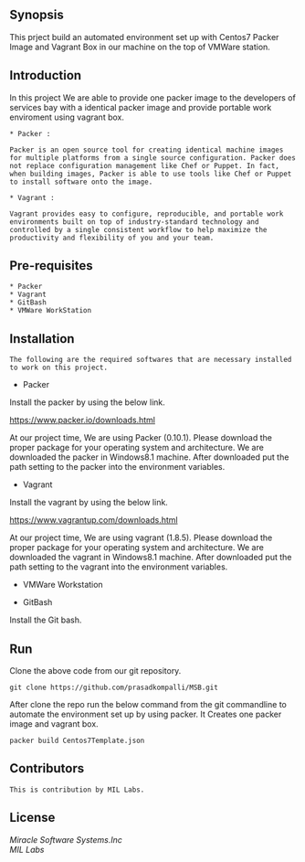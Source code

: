 ## Synopsis

This prject build an automated environment set up with Centos7 Packer Image and Vagrant Box in our machine on the top of VMWare station.   

## Introduction
	
In this project We are able to provide one packer image to the developers of services bay with a identical packer image and provide portable work enviroment using vagrant box.		

	* Packer :

	Packer is an open source tool for creating identical machine images for multiple platforms from a single source configuration. Packer does not replace configuration management like Chef or Puppet. In fact, when building images, Packer is able to use tools like Chef or Puppet to install software onto the image.  
	
	* Vagrant :
	
	Vagrant provides easy to configure, reproducible, and portable work environments built on top of industry-standard technology and controlled by a single consistent workflow to help maximize the productivity and flexibility of you and your team.
		
	
## Pre-requisites 

	* Packer
	* Vagrant
	* GitBash
	* VMWare WorkStation
	
## Installation
	
	
	The following are the required softwares that are necessary installed to work on this project.
	
  * Packer
		
Install the packer by using the below link. 
				
https://www.packer.io/downloads.html                                                                    

At our project time, We are using Packer (0.10.1). Please download the proper package for your operating system and architecture. We are downloaded the packer in Windows8.1 machine. After downloaded put the path setting to the packer into the environment variables.
    


 * Vagrant

 Install the vagrant by using the below link.
 
https://www.vagrantup.com/downloads.html

At our project time, We are using vagrant (1.8.5). Please download the proper package for your operating system and architecture. We are downloaded the vagrant in Windows8.1 machine. After downloaded put the path setting to the vagrant into the environment variables.
	
	
 * VMWare Workstation

 * GitBash
 
Install the Git bash.


## Run 

Clone the above code from our git repository.

`git clone https://github.com/prasadkompalli/MSB.git                                                      `

After clone the repo run the below command from the git commandline to automate the environment set up by using packer. It Creates one packer image and vagrant box. 

`packer build Centos7Template.json                                                                         `   


## Contributors
	
	This is contribution by MIL Labs.	



## License
<dl>
<dt><i>Miracle Software Systems.Inc</i></dt>
<dt><i>MIL Labs</i></dt>
</dl>